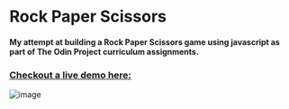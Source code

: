 # Rock Paper Scissors

#### My attempt at building a Rock Paper Scissors game using javascript as part of The Odin Project curriculum assignments.

### [Checkout a live demo here:](https://farisjamaan.github.io/rock-paper-scissors/)

![image](https://github.com/farisjamaan/rock-paper-scissors/assets/98811505/9d65756c-b4fe-4a3a-be8f-e14caebfee3c)

